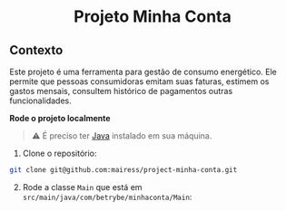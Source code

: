 # <p align="center">Projeto Minha Conta</p>

## Contexto

Este projeto é uma ferramenta para gestão de consumo energético. Ele permite que pessoas
consumidoras emitam suas faturas, estimem os gastos mensais, consultem histórico de pagamentos
outras funcionalidades.

<strong>Rode o projeto localmente</strong><br>

> ⚠️ É preciso ter [Java](https://www.oracle.com/java/) instalado em sua máquina.

1. Clone o repositório:

```BASH
git clone git@github.com:mairess/project-minha-conta.git
```

2. Rode a classe `Main` que está em `src/main/java/com/betrybe/minhaconta/Main`: